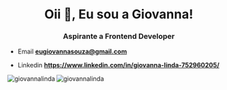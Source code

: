 <h1 align = "center"> Oii 👋, Eu sou a Giovanna! </h1>
<h3 align = "center"> Aspirante a Frontend Developer </h3>

- Email **eugiovannasouza@gmail.com**
 
- Linkedin **https://www.linkedin.com/in/giovanna-linda-752960205/**

<p> <img align = "left" src = "https://github-readme-stats.vercel.app/api/top-langs?username=giovannalinda&show_icons=true&locale=en&layout=compact" alt = "giovannalinda" /> </p>

<img align = "center" src = "https://github-readme-stats.vercel.app/api?username=giovannalinda&show_icons=true&locale=en" alt = "giovannalinda" /> </p>

